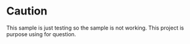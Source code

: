# Caution

This sample is just testing so the sample is not working. This project is purpose using for question.
